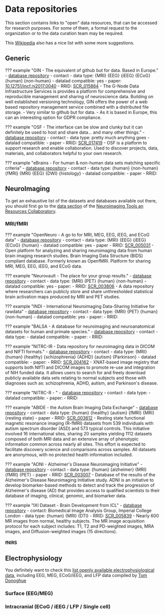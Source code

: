 # Data repositories

This section contains links to "open" data resources, that can be accessed for research purposes. For some of them, a formal request to the organization or to the data curation team may be required.

This [Wikipedia](https://en.wikipedia.org/wiki/List_of_neuroscience_databases) also has a nice list with some more suggestions.

## Generic

<!-- ### GIN -->

??? example "GIN - The equivalent of github but for data. Based in Europe."
    -   [database repository](https://gin.g-node.org/)
    -   contact
    -   data type: {MRI} {EEG} {iEEG} {ECoG} {human} {non-human}
    -   datalad compatible: yes
    -   paper: [10.12751/incf.ni2017.0040](10.12751/incf.ni2017.0040)
    -   RRID: [SCR_015864](https://scicrunch.org/resources/Tools/record/nlx_144509-1/SCR_015864/resolver?q=GIN&l=GIN)
    -   The G-Node Data Infrastructure Services is provides a platform for comprehensive and reproducible management and sharing of neuroscience data. Building on well established versioning technology, GIN offers the power of a web based repository management service combined with a distributed file storage.
        -   Very similar to github but for data.
        -   As it is based in Europe, this can an interesting option for GDPR compliance.

<!-- ### Open science framework -->

??? example "OSF - The interface can be slow and clunky but it can definitely be used to host and share data... and many other things."
    -   [database repository](https://osf.io/)
    -   contact
    -   data type: pretty much anything goes
    -   datalad compatible:
    -   paper
    -   RRID: [SCR_017419](https://scicrunch.org/resources/Tools/record/nlx_144509-1/SCR_017419/resolver?q=open%20science%20framework&l=open%20science%20framework)
    -   OSF is a platform to support research and enable collaboration. Used to discover projects, data, materials, and collaborators helpful to your own research.

<!-- ### eBrains -->

??? example "eBrains - For human & non-human data sets matching specific criteria"
    -   [database repository](https://ebrains.eu/)
    -   contact
    -   data type: {human} {non-human} {fMRI} {MRI} {EEG} {DWI} {histology}
    -   datalad compatible:
    -   paper
    -   RRID:

## NeuroImaging

To get an exhaustive list of the datasets and databases available out there, you should first go to the [data section](https://www.nitrc.org/search/?type_of_search=group&q=category%3A%27Data%27) of the [Neuroimaging Tools
an Resources Collaboratory](https://www.nitrc.org/).

### MRI/fMRI

<!-- #### OpenNeuro -->

??? example "OpenNeuro - A go to for MRI, MEG, EEG, iEEG, and ECoG data"
    -   [database repository](https://openneuro.org/)
    -   contact
    -   data type: {MRI} {EEG} {iEEG} {ECoG} {human}
    -   datalad compatible: yes
    -   paper
    -   RRID: [SCR_005031](https://scicrunch.org/resources/Any/record/nlx_144509-1/SCR_005031/resolver?q=openneuro&l=openneuro)
    -   Open platform for analyzing and sharing neuroimaging data from human brain imaging research studies. Brain Imaging Data Structure (BIDS) compliant database. Formerly known as OpenfMRI. Platform for sharing MRI, MEG, EEG, iEEG, and ECoG data.

<!-- #### Neurovault -->

??? example "Neurovault - The place for your group results."
    -   [database repository](https://neurovault.org/)
    -   contact
    -   data type: {MRI} {PET} {human} {non-human}
    -   datalad compatible: yes
    -   paper:
    -   RRID: [SCR_003806](https://scicrunch.org/resources/Tools/record/nlx_144509-1/SCR_003806/resolver?q=Neurovault&l=Neurovault)
    -   A data repository where researchers can publicly store and share unthresholded statistical brain activation maps produced by MRI and PET studies.

<!-- #### INDI -->

??? example "INDI - International Neuroimaging Data-Sharing Initiative for rawdata"
    -   [database repository](http://fcon_1000.projects.nitrc.org/)
    -   contact
    -   data type: {MRI} {PET} {human} {non-human}
    -   datalad compatible: yes
    -   paper:
    -   RRID:

<!-- #### BALSA -->

??? example "BALSA - A database for neuroimaging and neuroanatomical datasets for human and primate species."
    -   [database repository](https://balsa.wustl.edu/)
    -   contact
    -   data type:
    -   datalad compatible:
    -   paper:
    -   RRID:

<!-- #### NITRC-IR -->

??? example "NITRC-IR - Data repository for neuroimaging data in DlCOM and NIFTI formats."
    -   [database repository](https://www.nitrc.org/ir/)
    -   contact
    -   data type: {MRI} {human} {healthy} {schizophrenia} {ADHD} {autism} {Parkinson}
    -   datalad compatible:
    -   paper:
    -   RRID: [SCR_004162](https://scicrunch.org/resources/Tools/record/nlx_144509-1/SCR_004162/resolver?q=NITRC-IR&l=NITRC-IR)
    -   XNAT-based image registry that supports both NIfTI and DICOM images to promote re-use and integration of NIH funded data. It allows users to search for and freely download publicly available data sets relating to normal subjects and those with diagnoses such as: schizophrenia, ADHD, autism, and Parkinson's disease.

<!-- #### NITRC-R -->

??? example "NITRC-R - "
    -   [database repository](https://www.nitrc.org/search/?type_of_search=group&q=category%3A%27Data%27)
    -   contact
    -   data type:
    -   datalad compatible:
    -   paper:
    -   RRID:

<!-- #### ABIDE -->

??? example "ABIDE - the Autism Brain Imaging Data Exchange"
    -   [database repository](http://fcon_1000.projects.nitrc.org/indi/abide/)
    -   contact
    -   data type: {human} {healthy} {autism} {fMRI} {MRI} {resting state}
    -   paper
    -   RRID: [SCR_003612](https://scicrunch.org/resources/Any/record/nlx_144509-1/SCR_003612/resolver?q=abide&l=abide)
    -   Resting state functional magnetic resonance imaging (R-fMRI) datasets from 539 individuals with autism spectrum disorder (ASD) and 573 typical controls. This initiative involved 16 international sites, sharing 20 samples yielding 1112 datasets composed of both MRI data and an extensive array of phenotypic information common across nearly all sites. This effort is expected to facilitate discovery science and comparisons across samples. All datasets are anonymous, with no protected health information included.

<!-- #### ADNI -->

??? example "ADNI - Alzheimer's Disease Neuroimaging Initiative"
     -   [database repository](http://adni.loni.usc.edu/data-samples/access-data/)
     -   contact
     -   data type: {human} {alzheimer} {MRI} {fMRI} {PET}
     -   paper
     -   RRID: [SCR_003007](https://scicrunch.org/resources/Any/record/nlx_144509-1/SCR_003007/resolver?q=adni&l=adni)
     -    Database of the results of the Alzheimer's Disease Neuroimaging Initiative study. ADNI is an initiative to develop biomarker-based methods to detect and track the progression of Alzheimer's disease (AD) that provides access to qualified scientists to their database of imaging, clinical, genomic, and biomarker data.

<!-- [Pain repository](https://www.painrepository.org/]) -->

<!-- [Brain Development IXI Dataset]([https://brain-development.org/ixi-dataset/]) -->
??? example "IXI Dataset - Brain Development from ICL"
    -   [database repository](https://brain-development.org/ixi-dataset/)
    -   contact: Biomedical Image Analysis Group, Imperial College London
    -   data type: {human} {MRI} {DTI}
    -   RRID: [SCR_005839](https://scicrunch.org/resources/Any/record/nlx_144509-1/SCR_005839/resolver?q=*&l=)
    -   Nearly 600 MR images from normal, healthy subjects. The MR image acquisition protocol for each subject includes: T1, T2 and PD-weighted images, MRA images, and Diffusion-weighted images (15 directions).


#### fNIRS

## Electrophysiology

You definitely want to check this [list openly available electrophysiological data](https://github.com/openlists/ElectrophysiologyData), including EEG, MEG, ECoG/iEEG, and LFP data compiled by [Tom Donoghue](https://twitter.com/tomdonoghue)

### Surface (EEG/MEG)

### Intracranial (ECoG / iEEG / LFP / Single cell)

<!-- #### LORIS

-   [LORIS](https://github.com/aces/Loris/wiki/Open-LORIS) -   Open datasets available through LORIS projects

??? example "LORIS - "
    -   [database repository]()
    -   contact
    -   data type:
    -   datalad compatible:
    -   paper:
    -   RRID: []() -->
